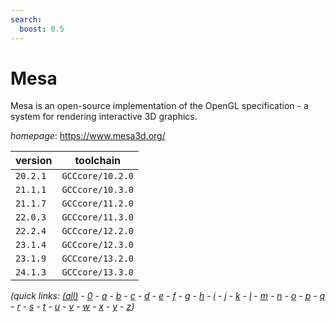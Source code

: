 ```yaml
---
search:
  boost: 0.5
---
```

# Mesa

Mesa is an open-source implementation of the OpenGL specification -  a system for rendering interactive 3D graphics.

*homepage*: <https://www.mesa3d.org/>

version | toolchain
--------|----------
``20.2.1`` | ``GCCcore/10.2.0``
``21.1.1`` | ``GCCcore/10.3.0``
``21.1.7`` | ``GCCcore/11.2.0``
``22.0.3`` | ``GCCcore/11.3.0``
``22.2.4`` | ``GCCcore/12.2.0``
``23.1.4`` | ``GCCcore/12.3.0``
``23.1.9`` | ``GCCcore/13.2.0``
``24.1.3`` | ``GCCcore/13.3.0``


*(quick links: [(all)](../index.md) - [0](../0/index.md) - [a](../a/index.md) - [b](../b/index.md) - [c](../c/index.md) - [d](../d/index.md) - [e](../e/index.md) - [f](../f/index.md) - [g](../g/index.md) - [h](../h/index.md) - [i](../i/index.md) - [j](../j/index.md) - [k](../k/index.md) - [l](../l/index.md) - [m](../m/index.md) - [n](../n/index.md) - [o](../o/index.md) - [p](../p/index.md) - [q](../q/index.md) - [r](../r/index.md) - [s](../s/index.md) - [t](../t/index.md) - [u](../u/index.md) - [v](../v/index.md) - [w](../w/index.md) - [x](../x/index.md) - [y](../y/index.md) - [z](../z/index.md))*

